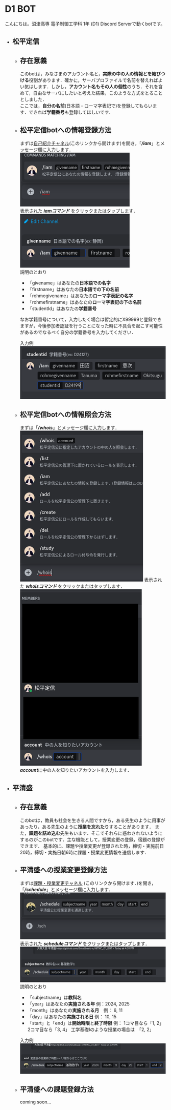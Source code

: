 # D1 BOT
こんにちは。沼津高専 電子制御工学科 1年 (D1) Discord Serverで動くbotです。

- ## 松平定信
  - ## 存在意義
    このbotは，みなさまのアカウント名と，**実際の中の人の情報とを結びつける**役割があります．確かに，サーバプロファイルで名前を替えればよい気はします．しかし，**アカウント名もその人の個性**のうち．それを含めて，自由なサーバにしたいと考えた結果，このような方式をとることとしました．<br/>
    ここでは，**自分の名前**(日本語・ローマ字表記で)を登録してもらいます．できれば**学籍番号**も登録してほしいです．
  - ## 松平定信botへの情報登録方法
    まずは[自己紹介チャネル](https://discord.com/channels/1301170258329075724/1301422627050491984)(このリンクから開けます)を開き，「***/iam***」とメッセージ欄に入力します．<br/>
    ![iamコマンド](images/image.png)<br/>
    表示された ***iamコマンド*** をクリックまたはタップします．<br/>
    ![iamコマンドをタップ](images/image-1.png)<br/>
    説明のとおり
    - 「givename」はあなたの**日本語での名字**
    - 「firstname」はあなたの**日本語での下の名前**
    - 「rohmegivename」はあなたの**ローマ字表記の名字**
    - 「rohmefirstname」はあなたの**ローマ字表記の下の名前**
    - 「studentId」はあなたの**学籍番号**

    なお学籍番号について，入力したく場合は暫定的にX99999と登録できますが，今後参加者認証を行うことになった時に不具合を起こす可能性があるのでなるべく自分の学籍番号を入力してください．

    入力例<br/>
    ![入力例](images/image-2.png)

  - ## 松平定信botへの情報照会方法
    まずは「***/whois***」とメッセージ欄に入力します．<br/>
    ![whoisコマンド](images/image-4.png)
    表示された ***whoisコマンド*** をクリックまたはタップします．<br/>
    ![whoisコマンドをタップ](images/image-5.png)<br/>
    ***account***に中の人を知りたいアカウントを入力します．
- ## 平清盛
  - ## 存在意義
    このbotは，教員も社会を生きる人間ですから，ある先生のように用事があったり，ある先生のように**授業を忘れたり**することがあります．
    また，**課題を詰め込む**先生もいます．そこでそれらに惑わされないようにするのがこのbotです．主な機能として，授業変更の登録，宿題の登録ができます．
    基本的に、課題や授業変更が登録された時，締切・実施前日20時，締切・実施日朝6時に課題・授業変更情報を送信します．
  - ## 平清盛への**授業変更**登録方法
    まずは[課題・授業変更チャネル](https://discord.com/channels/1301170258329075724/1321800840033599538) (このリンクから開けます．)を開き，「***/schedule***」とメッセージ欄に入力します．<br/>
    ![scheduleコマンド](images/image-6.png)<br/>
    表示された ***scheduleコマンド*** をクリックまたはタップします．<br/>
    ![scheduleコマンドをタップ](images/image-7.png)<br/>
    説明のとおり
    - 「subjectname」は**教科名**
    - 「year」はあなたの**実施される年** 例：2024, 2025
    - 「month」はあなたの**実施される月**　例： 6, 11
    - 「day」はあなたの**実施される日** 例： 10, 15
    - 「start」と「end」は**開始時限**と**終了時限** 例： 1コマ目なら「1, 2」 2コマ目なら「3, 4」 工学基礎Iのような授業の場合は　「2, 2」
    
    入力例 <br/>
    ![schedule入力例](images/image-8.png)
  - ## 平清盛への**課題**登録方法
      coming soon...